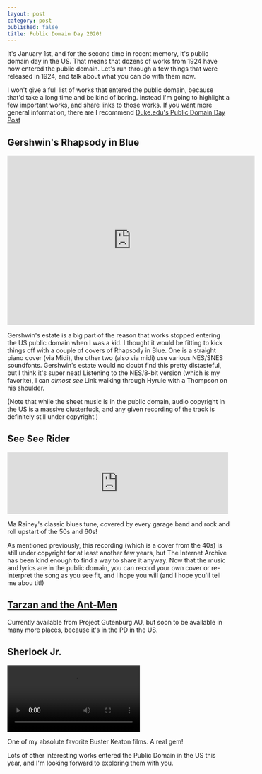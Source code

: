 ```yaml
---
layout: post
category: post
published: false
title: Public Domain Day 2020!
---
```

It's January 1st, and for the second time in recent memory, it's public domain day in the US. That means that dozens of works from 1924 have now entered the public domain. Let's run through a few things that were released in 1924, and talk about what you can do with them now. 

I won't give a full list of works that entered the public domain, because that'd take a long time and be kind of boring. Instead I'm going to highlight a few important works, and share links to those works. If you want more general information, there are I recommend [Duke.edu's Public Domain Day Post](https://web.law.duke.edu/cspd/publicdomainday/2020/)

## Gershwin's Rhapsody in Blue 

<iframe src="https://archive.org/embed/Rhapsody-in-Blue-Remixes" width="560" height="384" frameborder="0" webkitallowfullscreen="true" mozallowfullscreen="true" allowfullscreen></iframe>

Gershwin's estate is a big part of the reason that works stopped entering the US public domain when I was a kid. I thought it would be fitting to kick things off with a couple of covers of Rhapsody in Blue. One is a straight piano cover (via Midi), the other two (also via midi) use various NES/SNES soundfonts. Gershwin's estate would no doubt find this pretty distasteful, but I think it's super neat! Listening to the NES/8-bit version (which is my favorite), I can *almost see* Link walking through Hyrule with a Thompson on his shoulder. 

(Note that while the sheet music is in the public domain, audio copyright in the US is a massive clusterfuck, and any given recording of the track is definitely still under copyright.) 

## See See Rider 

<iframe src="https://archive.org/embed/78_see-see-rider-blues_bea-booze-rainey_gbia0049689a" width="500" height="140" frameborder="0" webkitallowfullscreen="true" mozallowfullscreen="true" allowfullscreen></iframe>

Ma Rainey's classic blues tune, covered by every garage band and rock and roll upstart of the 50s and 60s!

As mentioned previously, this recording (which is a cover from the 40s) is still under copyright for at least another few years, but The Internet Archive has been kind enough to find a way to share it anyway. Now that the music and lyrics are in the public domain, you can record your own cover or re-interpret the song as you see fit, and I hope you will (and I hope you'll tell me abou tit!) 


## [Tarzan and the Ant-Men](http://gutenberg.net.au/ebooks06/0600651h.html)

Currently available from Project Gutenburg AU, but soon to be available in many more places, because it's in the PD in the US. 

## Sherlock Jr. 

<video src="https://upload.wikimedia.org/wikipedia/commons/9/95/Sherlock_Jr._%281924%29.webm
"  controls>

</video>

One of my absolute favorite Buster Keaton films. A real gem! 

Lots of other interesting works entered the Public Domain in the US this year, and I'm looking forward to exploring them with you. 